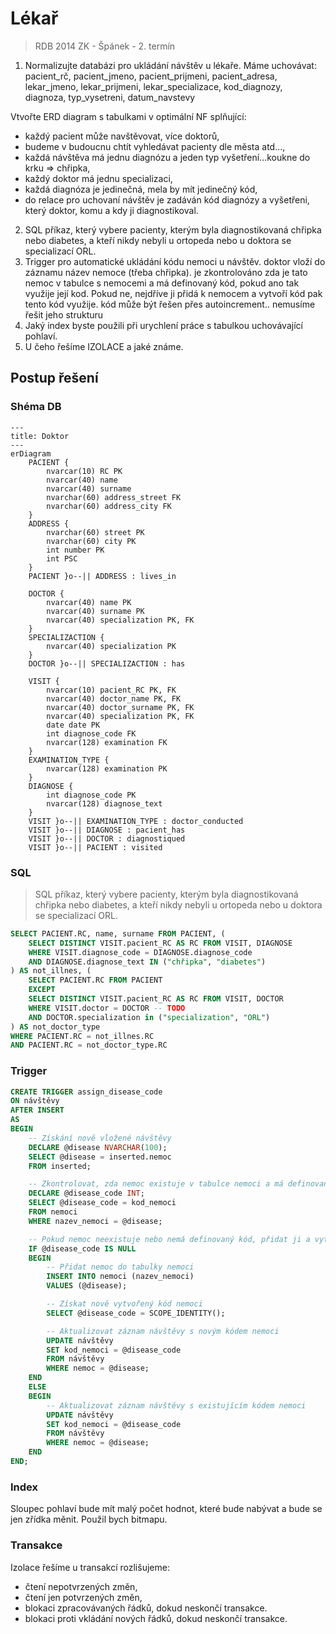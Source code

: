 # Lékař
> RDB 2014 ZK - Špánek - 2. termín

1) Normalizujte databázi pro ukládání návštěv u lékaře.
Máme uchovávat:
pacient_rč, pacient_jmeno, pacient_prijmeni, pacient_adresa, lekar_jmeno, lekar_prijmeni, lekar_specializace, kod_diagnozy, diagnoza, typ_vysetreni, datum_navstevy

Vtvořte ERD diagram s tabulkami v optimální NF splňující:
- každý pacient může navštěvovat, více doktorů,
- budeme v budoucnu chtít vyhledávat pacienty dle města atd...,
- každá návštěva má jednu diagnózu a jeden typ vyšetření...koukne do krku => chřipka,
- každý doktor má jednu specializaci,
- každá diagnóza je jedinečná, mela by mít jedinečný kód,
- do relace pro uchovaní návštěv je zadáván kód diagnózy a vyšetřeni, který doktor, komu a kdy ji diagnostikoval.

2) SQL příkaz, který vybere pacienty, kterým byla diagnostikovaná chřipka nebo diabetes, a kteří nikdy nebyli u ortopeda nebo u doktora se specializací ORL.
3) Trigger pro automatické ukládání kódu nemoci u návštěv.
doktor vloží do záznamu název nemoce (třeba chřipka). je zkontrolováno zda je tato nemoc v tabulce s nemocemi a má definovaný kód, pokud ano tak využije její kod.
Pokud ne, nejdříve ji přidá k nemocem a vytvoří kód pak tento kód využije.
kód může být řešen přes autoincrement.. nemusíme řešit jeho strukturu
4) Jaký index byste použili při urychlení práce s tabulkou uchovávající pohlaví.
5) U čeho řešíme IZOLACE a jaké známe.
## Postup řešení
### Shéma DB
```mermaid
---
title: Doktor
---
erDiagram 
    PACIENT {
        nvarcar(10) RC PK
        nvarcar(40) name
        nvarcar(40) surname
        nvarchar(60) address_street FK
        nvarchar(60) address_city FK
    }
    ADDRESS {
        nvarchar(60) street PK
        nvarchar(60) city PK
        int number PK
        int PSC 
    }
    PACIENT }o--|| ADDRESS : lives_in

    DOCTOR {
        nvarcar(40) name PK
        nvarcar(40) surname PK
        nvarcar(40) specialization PK, FK
    }
    SPECIALIZACTION {
        nvarcar(40) specialization PK
    }
    DOCTOR }o--|| SPECIALIZACTION : has

    VISIT {
        nvarcar(10) pacient_RC PK, FK
        nvarcar(40) doctor_name PK, FK
        nvarcar(40) doctor_surname PK, FK
        nvarcar(40) specialization PK, FK
        date date PK
        int diagnose_code FK
        nvarcar(128) examination FK
    }
    EXAMINATION_TYPE {
        nvarcar(128) examination PK
    }
    DIAGNOSE {
        int diagnose_code PK
        nvarcar(128) diagnose_text
    }
    VISIT }o--|| EXAMINATION_TYPE : doctor_conducted
    VISIT }o--|| DIAGNOSE : pacient_has
    VISIT }o--|| DOCTOR : diagnostiqued
    VISIT }o--|| PACIENT : visited
```
### SQL
> SQL příkaz, který vybere pacienty, kterým byla diagnostikovaná chřipka nebo diabetes, a kteří nikdy nebyli u ortopeda nebo u doktora se specializací ORL.
```SQL
SELECT PACIENT.RC, name, surname FROM PACIENT, (
	SELECT DISTINCT VISIT.pacient_RC AS RC FROM VISIT, DIAGNOSE
	WHERE VISIT.diagnose_code = DIAGNOSE.diagnose_code
	AND DIAGNOSE.diagnose_text IN ("chřipka", "diabetes")
) AS not_illnes, (
	SELECT PACIENT.RC FROM PACIENT
	EXCEPT
	SELECT DISTINCT VISIT.pacient_RC AS RC FROM VISIT, DOCTOR
	WHERE VISIT.doctor = DOCTOR -- TODO
	AND DOCTOR.specialization in ("specialization", "ORL")
) AS not_doctor_type
WHERE PACIENT.RC = not_illnes.RC
AND PACIENT.RC = not_doctor_type.RC
```
### Trigger
```SQL
CREATE TRIGGER assign_disease_code
ON návštěvy
AFTER INSERT
AS
BEGIN
    -- Získání nově vložené návštěvy
    DECLARE @disease NVARCHAR(100);
    SELECT @disease = inserted.nemoc
    FROM inserted;

    -- Zkontrolovat, zda nemoc existuje v tabulce nemoci a má definovaný kód
    DECLARE @disease_code INT;
    SELECT @disease_code = kod_nemoci
    FROM nemoci
    WHERE nazev_nemoci = @disease;

    -- Pokud nemoc neexistuje nebo nemá definovaný kód, přidat ji a vytvořit kód
    IF @disease_code IS NULL
    BEGIN
        -- Přidat nemoc do tabulky nemoci
        INSERT INTO nemoci (nazev_nemoci)
        VALUES (@disease);

        -- Získat nově vytvořený kód nemoci
        SELECT @disease_code = SCOPE_IDENTITY();

        -- Aktualizovat záznam návštěvy s novým kódem nemoci
        UPDATE návštěvy
        SET kod_nemoci = @disease_code
        FROM návštěvy
        WHERE nemoc = @disease;
    END
    ELSE
    BEGIN
        -- Aktualizovat záznam návštěvy s existujícím kódem nemoci
        UPDATE návštěvy
        SET kod_nemoci = @disease_code
        FROM návštěvy
        WHERE nemoc = @disease;
    END
END;
```
### Index
Sloupec pohlaví bude mít malý počet hodnot, které bude nabývat a bude se jen zřídka měnit.
Použil bych bitmapu.
### Transakce

Izolace řešíme u transakcí rozlišujeme:
- čtení nepotvrzených změn,
- čtení jen potvrzených změn,
- blokaci zpracovávaných řádků, dokud neskončí transakce.
- blokaci proti vkládání nových řádků, dokud neskončí transakce.